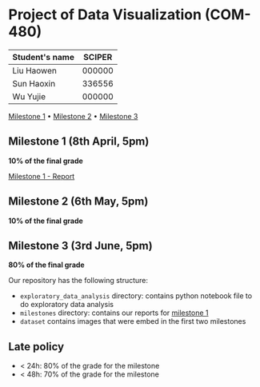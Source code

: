 # Project of Data Visualization (COM-480)

| Student's name | SCIPER |
| -------------- | ------ |
| Liu Haowen | 000000 |
| Sun Haoxin | 336556 |
| Wu Yujie | 000000 |

[Milestone 1](#milestone-1) • [Milestone 2](#milestone-2) • [Milestone 3](#milestone-3)

## Milestone 1 (8th April, 5pm)

**10% of the final grade**

[Milestone 1 - Report](milestones/milestone1.md)

## Milestone 2 (6th May, 5pm)

**10% of the final grade**


## Milestone 3 (3rd June, 5pm)

**80% of the final grade**


Our repository has the following structure:
* `exploratory_data_analysis` directory: contains python notebook file to do exploratory data analysis
* `milestones` directory: contains our reports for [milestone 1](milestones/milestone1.md)
* `dataset` contains images that were embed in the first two milestones


## Late policy

- < 24h: 80% of the grade for the milestone
- < 48h: 70% of the grade for the milestone

